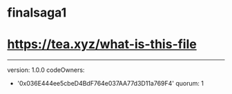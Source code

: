 # finalsaga1
# https://tea.xyz/what-is-this-file
---
version: 1.0.0
codeOwners:
  - '0x036E444ee5cbeD4BdF764e037AA77d3D11a769F4'
quorum: 1
